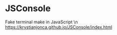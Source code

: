 # JSConsole
Fake terminal make in JavaScript \n https://krystianjonca.github.io/JSConsole/index.html
